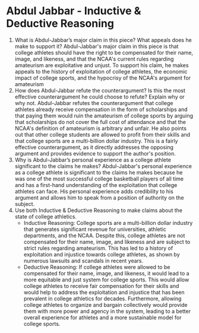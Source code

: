 # Abdul Jabbar - Inductive & Deductive Reasoning

1. What is Abdul-Jabbar’s major claim in this piece? What appeals does he make to support it?
   Abdul-Jabbar's major claim in this piece is that college athletes should have the right to be compensated for their name, image, and likeness, and that the NCAA's current rules regarding amateurism are exploitative and unjust. To support his claim, he makes appeals to the history of exploitation of college athletes, the economic impact of college sports, and the hypocrisy of the NCAA's argument for amateurism
2. How does Abdul-Jabbar refute the counterargument? Is this the most effective counterargument he could choose to refute? Explain why or why not.
   Abdul-Jabbar refutes the counterargument that college athletes already receive compensation in the form of scholarships and that paying them would ruin the amateurism of college sports by arguing that scholarships do not cover the full cost of attendance and that the NCAA's definition of amateurism is arbitrary and unfair. He also points out that other college students are allowed to profit from their skills and that college sports are a multi-billion dollar industry. This is a fairly effective counterargument, as it directly addresses the opposing argument and provides evidence to support the author's position.
3. Why is Abdul-Jabbar’s personal experience as a college athlete significant to the claims he makes?
   Abdul-Jabbar's personal experience as a college athlete is significant to the claims he makes because he was one of the most successful college basketball players of all time and has a first-hand understanding of the exploitation that college athletes can face. His personal experience adds credibility to his argument and allows him to speak from a position of authority on the subject.
4. Use both Inductive & Deductive Reasoning to make claims about the state of college athletics.
    - Inductive Reasoning: College sports are a multi-billion dollar industry that generates significant revenue for universities, athletic departments, and the NCAA. Despite this, college athletes are not compensated for their name, image, and likeness and are subject to strict rules regarding amateurism. This has led to a history of exploitation and injustice towards college athletes, as shown by numerous lawsuits and scandals in recent years.
    - Deductive Reasoning: If college athletes were allowed to be compensated for their name, image, and likeness, it would lead to a more equitable and just system for college sports. This would allow college athletes to receive fair compensation for their skills and would help to address the exploitation and injustice that has been prevalent in college athletics for decades. Furthermore, allowing college athletes to organize and bargain collectively would provide them with more power and agency in the system, leading to a better overall experience for athletes and a more sustainable model for college sports.